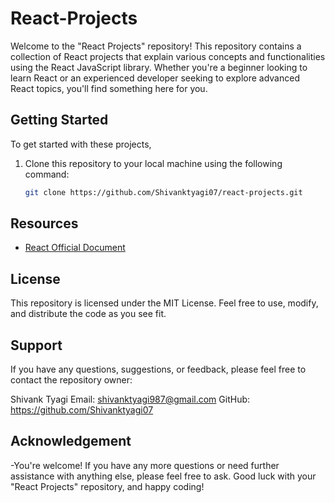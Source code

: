 
# React-Projects

Welcome to the "React Projects" repository! This repository contains a collection of React projects that explain various concepts and functionalities using the React JavaScript library. Whether you're a beginner looking to learn React or an experienced developer seeking to explore advanced React topics, you'll find something here for you.


## Getting Started

To get started with these projects, 
1. Clone this repository to your local machine using the following command:

   ```bash
   git clone https://github.com/Shivanktyagi07/react-projects.git
## Resources

 - [React Official Document](https://legacy.reactjs.org/docs/getting-started.html)



## License

This repository is licensed under the MIT License. Feel free to use, modify, and distribute the code as you see fit.


## Support

If you have any questions, suggestions, or feedback, please feel free to contact the repository owner:

Shivank Tyagi
Email: shivanktyagi987@gmail.com
GitHub: https://github.com/Shivanktyagi07


## Acknowledgement

-You're welcome! If you have any more questions or need further assistance with anything else, please feel free to ask. Good luck with your "React Projects" repository, and happy coding!
